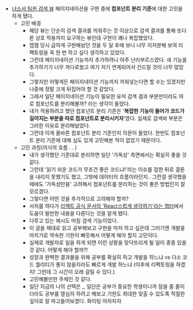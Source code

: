 - [너소서 팀원 검색 뷰](https://github.com/Neogasogaeseo/Naega-Web/blob/dev/src/presentation/components/TeamMembers/index.tsx) 페이지네이션을 구현 중에 **컴포넌트 분리 기준**에 대한 고민을 하게 됐다.
  - 고민 배경
    - 해당 뷰는 단순히 검색 결과를 띄워주는 것 이상으로 검색 결과를 통해 또다른 상호 작용까지 요구하는 뷰인데 구현이 꽤나 복잡했었다.
    - 앱잼 당시 급하게 구현해놨던 것을 두 달 후에 보니 너무 지저분해 보여 리팩토링을 꼭 한 번 하고 싶다 생각하고 있었다.
    - 그런데 페이지네이션 기능까지 추가하려니 아주 난리부르스였다. 새 기능을 추가하기가 너무 까다로웠고 여기 저기 연계되어서 건드릴 것이 너무 많았다.
    - 그렇지만 어떻게든 페이지네이션 기능까지 끼워넣는다면 할 수는 있겠지만 나중에 정말 크게 뒤집어야 할 것 같았다.
    - 그래서 일단 페이지네이션 기능이 필요한 유저 검색 결과 부분만이라도 따로 컴포넌트를 분리해볼까? 라는 생각이 들었다.
    - 내가 적용하려고 했던 컴포넌트 분리 기준은 '**복잡한 기능이 들어가 코드가 길어지는 부분을 따로 컴포넌트로 분리시키자**'였다. 실제로 검색바 부분은 그러한 이유로 분리해놨었다.
    - 그런데 이게 올바른 컴포넌트 분리 기준인지 의문이 들었다. 한번도 컴포넌트 분리 기준에 대해 심도 있게 고민해본 적이 없었기 때문이다.
  - 고민 과정(의식의 흐름 . . )
    - 내가 생각했던 기준대로 분리하면 일단 '가독성' 측면에서는 확실히 좋을 것 같다.
    - 그런데 '읽기 쉬운 코드가 무조건 좋은 코드냐!'라는 이슈를 접한 뒤로 결론을 내리지 못했기도 했고, 그밖에 데이터의 흐름이라던지.. 그런걸 생각했을 때에도 '가독성만을' 고려해서 컴포넌트를 분리하는 것이 좋은 방법인지 잘 모르겠다.
    - 그렇다면 어떤 것을 추가적으로 고려해야 할까?
    - 서치를 하다가 [리액트 공식 문서의 'React스럽게 생각하기'라는 챕터](https://reactjs-kr.firebaseapp.com/docs/thinking-in-react.html)에서 도움이 될만한 내용을 다룬다는 것을 알게 됐다.
    - 다루고 있는 예시도 마침 검색 기능이었다.
    - 이 글을 제대로 읽고 공부해보고 구현을 마저 하고 싶은데 그러기엔 개발을 마치기로 약속한 기한이 빠듯해서 어떻게 해야 할지 고민이다.
    - 실제로 개발자로 일을 하게 되면 이런 상황을 맞닥뜨리게 될 일이 종종 있을 것 같다. 어떻게 해야 할까?!
    - 성장과 완벽한 결과물을 위해 공부를 확실히 하고 개발을 하느냐 vs 다소 코드 퀄리티가 좋지 않을지라도 빠르게 개발 하느냐 (이후에 리팩토링을 하겠지! 그런데 그 시간이 오래 걸릴 수 있다.)
    - 고민해볼만한 주제인 것 같다.
    - 일단 지금의 나의 선택은 ,, 일단은 공부가 중요한 학생이니까 잠을 좀 줄이더라도 공부를 열심히 하려고 해보고 기한도 최대한 맞출 수 있도록 적절한 깊이로 잘 파고들어보겠다. 화이팅 아자자자
